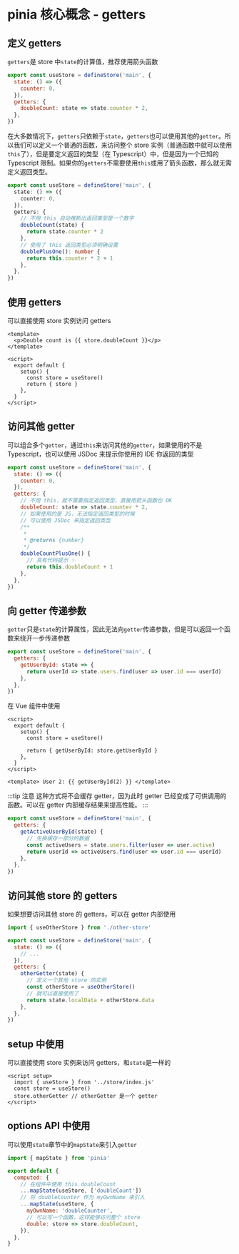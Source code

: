 # pinia 核心概念 - getters

## 定义 getters

`getters`是 store 中`state`的计算值，推荐使用箭头函数

```js
export const useStore = defineStore('main', {
  state: () => ({
    counter: 0,
  }),
  getters: {
    doubleCount: state => state.counter * 2,
  },
})
```

在大多数情况下，`getters`只依赖于`state`，`getters`也可以使用其他的`getter`。所以我们可以定义一个普通的函数，来访问整个 store 实例（普通函数中就可以使用`this`了），但是要定义返回的类型（在 Typescript）中，但是因为一个已知的 Typescript 限制。如果你的`getters`不需要使用`this`或用了箭头函数，那么就无需定义返回类型。

```ts
export const useStore = defineStore('main', {
  state: () => ({
    counter: 0,
  }),
  getters: {
    // 不用 this 自动推断出返回类型是一个数字
    doubleCount(state) {
      return state.counter * 2
    },
    // 使用了 this 返回类型必须明确设置
    doublePlusOne(): number {
      return this.counter * 2 + 1
    },
  },
})
```

## 使用 getters

可以直接使用 store 实例访问 getters

```vue
<template>
  <p>Double count is {{ store.doubleCount }}</p>
</template>

<script>
  export default {
    setup() {
      const store = useStore()
      return { store }
    },
  }
</script>
```

## 访问其他 getter

可以组合多个`getter`，通过`this`来访问其他的`getter`，如果使用的不是 Typescript，也可以使用 JSDoc 来提示你使用的 IDE 你返回的类型

```js
export const useStore = defineStore('main', {
  state: () => ({
    counter: 0,
  }),
  getters: {
    // 不用 this，就不需要指定返回类型，直接用箭头函数也 OK
    doubleCount: state => state.counter * 2,
    // 如果使用的是 JS，无法指定返回类型的时候
    // 可以使用 JSDoc 来指定返回类型
    /**
     *
     * @returns {number}
     */
    doubleCountPlusOne() {
      // 具有代码提示 ✨
      return this.doubleCount + 1
    },
  },
})
```

## 向 getter 传递参数

`getter`只是`state`的计算属性，因此无法向`getter`传递参数，但是可以返回一个函数来绕开一步传递参数

```js
export const useStore = defineStore('main', {
  getters: {
    getUserById: state => {
      return userId => state.users.find(user => user.id === userId)
    },
  },
})
```

在 Vue 组件中使用

```vue
<script>
  export default {
    setup() {
      const store = useStore()

      return { getUserById: store.getUserById }
    },
  }
</script>

<template> User 2: {{ getUserById(2) }} </template>
```

:::tip 注意
这种方式将不会缓存 getter，因为此时 getter 已经变成了可供调用的函数。可以在 getter 内部缓存结果来提高性能。
:::

```js
export const useStore = defineStore('main', {
  getters: {
    getActiveUserById(state) {
      // 先换缓存一部分的数据
      const activeUsers = state.users.filter(user => user.active)
      return userId => activeUsers.find(user => user.id === userId)
    },
  },
})
```

## 访问其他 store 的 getters

如果想要访问其他 store 的 getters，可以在 getter 内部使用

```js
import { useOtherStore } from './other-store'

export const useStore = defineStore('main', {
  state: () => ({
    // ...
  }),
  getters: {
    otherGetter(state) {
      // 定义一个其他 store 的实例
      const otherStore = useOtherStore()
      // 就可以直接使用了
      return state.localData + otherStore.data
    },
  },
})
```

## setup 中使用

可以直接使用 store 实例来访问 getters，和`state`是一样的

```vue
<script setup>
  import { useStore } from '../store/index.js'
  const store = useStore()
  store.otherGetter // otherGetter 是一个 getter
</script>
```

## options API 中使用

可以使用`state`章节中的`mapState`来引入`getter`

```js
import { mapState } from 'pinia'

export default {
  computed: {
    // 在组件中使用 this.doubleCount
    ...mapState(useStore, ['doubleCount'])
    // 将 doubleCounter 作为 myOwnName 来引入
    ...mapState(useStore, {
      myOwnName: 'doubleCounter',
      // 可以写一个函数，这样能够访问整个 store
      double: store => store.doubleCount,
    }),
  },
}
```
